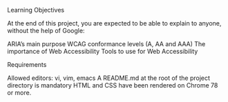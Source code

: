 Learning Objectives

At the end of this project, you are expected to be able to explain to anyone, without the help of Google:

ARIA’s main purpose
WCAG conformance levels (A, AA and AAA)
The importance of Web Accessibility
Tools to use for Web Accessibility

Requirements

Allowed editors: vi, vim, emacs
A README.md at the root of the project directory is mandatory
HTML and CSS have been rendered on Chrome 78 or more.
